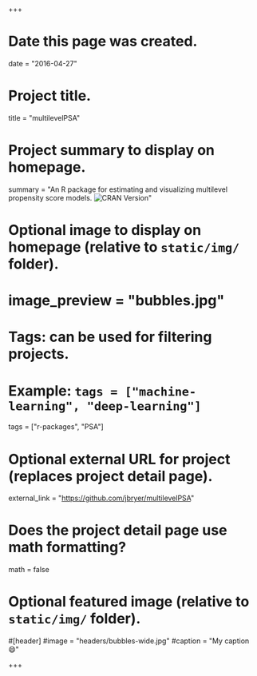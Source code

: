 +++
# Date this page was created.
date = "2016-04-27"

# Project title.
title = "multilevelPSA"

# Project summary to display on homepage.
summary = "An R package for estimating and visualizing multilevel propensity score models. <img src='http://www.r-pkg.org/badges/version/multilevelPSA' alt='CRAN Version' />"

# Optional image to display on homepage (relative to `static/img/` folder).
# image_preview = "bubbles.jpg"

# Tags: can be used for filtering projects.
# Example: `tags = ["machine-learning", "deep-learning"]`
tags = ["r-packages", "PSA"]

# Optional external URL for project (replaces project detail page).
external_link = "https://github.com/jbryer/multilevelPSA"

# Does the project detail page use math formatting?
math = false

# Optional featured image (relative to `static/img/` folder).
#[header]
#image = "headers/bubbles-wide.jpg"
#caption = "My caption :smile:"

+++
